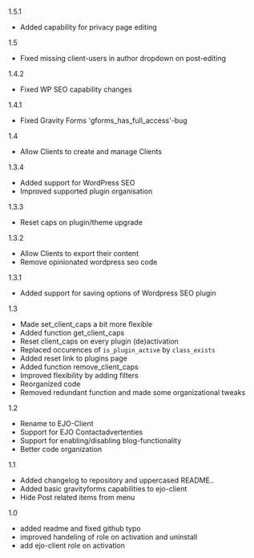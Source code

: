 1.5.1
- Added capability for privacy page editing

1.5
- Fixed missing client-users in author dropdown on post-editing

1.4.2
- Fixed WP SEO capability changes

1.4.1
- Fixed Gravity Forms 'gforms_has_full_access'-bug

1.4
- Allow Clients to create and manage Clients

1.3.4
- Added support for WordPress SEO
- Improved supported plugin organisation

1.3.3
- Reset caps on plugin/theme upgrade

1.3.2
- Allow Clients to export their content
- Remove opinionated wordpress seo code

1.3.1
- Added support for saving options of Wordpress SEO plugin

1.3
- Made set_client_caps a bit more flexible
- Added function get_client_caps
- Reset client_caps on every plugin (de)activation
- Replaced occurences of `is_plugin_active` by `class_exists`
- Added reset link to plugins page
- Added function remove_client_caps
- Improved flexibility by adding filters
- Reorganized code
- Removed redundant function and made some organizational tweaks 

1.2
- Rename to EJO-Client
- Support for EJO Contactadvertenties
- Support for enabling/disabling blog-functionality
- Better code organization

1.1
- Added changelog to repository and uppercased README..
- Added basic gravityforms capabilities to ejo-client
- Hide Post related items from menu

1.0
- added readme and fixed github typo
- improved handeling of role on activation and uninstall
- add ejo-client role on activation 